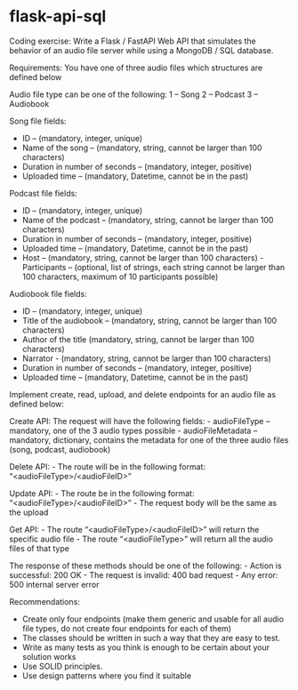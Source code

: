 # flask-api-sql

Coding exercise: Write a Flask / FastAPI Web API that simulates the behavior of an audio file server while using a MongoDB / SQL database. 

Requirements: You have one of three audio files which structures are defined below

Audio file type can be one of the following:
1 – Song
2 – Podcast
3 – Audiobook 

Song file fields: 
- ID – (mandatory, integer, unique)
- Name of the song – (mandatory, string, cannot be larger than 100 characters)
- Duration in number of seconds – (mandatory, integer, positive) 
- Uploaded time – (mandatory, Datetime, cannot be in the past)

Podcast file fields:
- ID – (mandatory, integer, unique)
- Name of the podcast – (mandatory, string, cannot be larger than 100 characters)
- Duration in number of seconds – (mandatory, integer, positive)
- Uploaded time – (mandatory, Datetime, cannot be in the past)
- Host – (mandatory, string, cannot be larger than 100 characters) - Participants – (optional, list of strings, each string cannot be larger than 100 characters, maximum of 10 participants possible)

Audiobook file fields: 
- ID – (mandatory, integer, unique) 
- Title of the audiobook – (mandatory, string, cannot be larger than 100 characters) 
- Author of the title (mandatory, string, cannot be larger than 100 characters) 
- Narrator - (mandatory, string, cannot be larger than 100 characters) 
- Duration in number of seconds – (mandatory, integer, positive) 
- Uploaded time – (mandatory, Datetime, cannot be in the past) 


 Implement create, read, upload, and delete endpoints for an audio file as defined below:
 
 Create API:
          The request will have the following fields:
          - audioFileType – mandatory, one of the 3 audio types possible 
          - audioFileMetadata – mandatory, dictionary, contains the metadata for one of the three audio files (song, podcast, audiobook) 
          
 Delete API:
        - The route will be in the following format: 
        “&lt;audioFileType>/&lt;audioFileID>” 
        
 Update API: 
        - The route be in the following format:
         “&lt;audioFileType>/&lt;audioFileID>” 
        - The request body will be the same as the upload 
        
Get API: 
      - The route “&lt;audioFileType>/&lt;audioFileID>” will return the specific audio file 
      - The route “&lt;audioFileType>” will return all the audio files of that type 



The response of these methods should be one of the following: 
    - Action is successful: 200 OK 
    - The request is invalid: 400 bad request
    - Any error: 500 internal server error 
   
  
  
 Recommendations: 
 - Create only four endpoints (make them generic and usable for all audio file types, do not create four endpoints for each of them) 
 - The classes should be written in such a way that they are easy to test. 
 - Write as many tests as you think is enough to be certain about your solution works
 - Use SOLID principles. 
 - Use design patterns where you find it suitable
